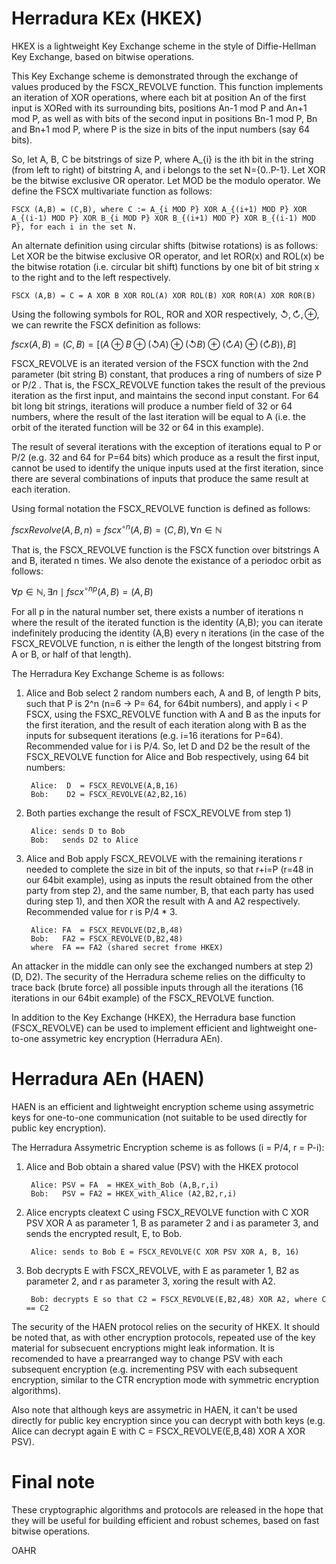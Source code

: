 # Herradura KEx (HKEX)
HKEX is a lightweight Key Exchange scheme in the style of Diffie-Hellman Key Exchange, based on bitwise operations.

This Key Exchange scheme is demonstrated through the exchange of values produced by the FSCX_REVOLVE function. This function implements an iteration of XOR operations, where each bit at position An of the first input is XORed with its surrounding bits, positions An-1 mod P and An+1 mod P, as well as with bits of the second input in positions Bn-1 mod P, Bn and Bn+1 mod P,  where P is the size in bits of the input numbers (say 64 bits).

So, let A, B, C be bitstrings of size P, where A_{i} is the ith bit in the string (from left to right) of bitstring A, and i belongs to the set N={0..P-1}. Let XOR be the bitwise exclusive OR operator. Let MOD be the modulo operator. We define the FSCX multivariate function as follows:

	FSCX (A,B) = (C,B), where C := A_{i MOD P} XOR A_{(i+1) MOD P} XOR A_{(i-1) MOD P} XOR B_{i MOD P} XOR B_{(i+1) MOD P} XOR B_{(i-1) MOD P}, for each i in the set N.

An alternate definition using circular shifts (bitwise rotations) is as follows: Let XOR be the bitwise exclusive OR operator, and let ROR(x) and ROL(x) be the bitwise rotation (i.e. circular bit shift) functions by one bit of bit string x to the right and to the left respectively.

	FSCX (A,B) = C = A XOR B XOR ROL(A) XOR ROL(B) XOR ROR(A) XOR ROR(B)

Using the following symbols for ROL, ROR and XOR respectively,  $\circlearrowleft, \circlearrowright, \oplus$, we can rewrite the FSCX definition as follows:

$fscx (A,B) = (C,B) = [(A \oplus B \oplus ( \circlearrowleft A) \oplus (\circlearrowleft B) \oplus (\circlearrowright A) \oplus (\circlearrowright B)), B]$

FSCX_REVOLVE is an iterated version of the FSCX function with the 2nd parameter (bit string B) constant, that produces a ring of numbers of size P or P/2 . That is, the FSCX_REVOLVE function takes the result of the previous iteration as the first input, and maintains the second input constant. For 64 bit long bit strings, iterations will produce a number field of 32 or 64 numbers, where the result of the last iteration will be equal to A (i.e. the orbit of the iterated function will be 32 or 64 in this example).

The result of several iterations with the exception of iterations equal to P or P/2 (e.g. 32 and 64 for P=64 bits) which produce as a result the first input, cannot be used to identify the unique inputs used at the first iteration, since there are several combinations of inputs that produce the same result at each iteration.

Using formal notation the FSCX_REVOLVE function is defined as follows:

$fscxRevolve (A,B,n) = fscx^{\circ n}(A,B) = (C, B), \forall n\in \mathbb{N}$

That is, the FSCX_REVOLVE function is the FSCX function over bitstrings A and B, iterated n times. We also denote the existance of a periodoc orbit as follows:

$\forall p\in \mathbb{N},\exists{n} \mid fscx^{\circ np}(A,B) = (A, B)$

For all p in the natural number set, there exists a number of iterations n where the result of the iterated function is the identity (A,B); you can iterate indefinitely producing the identity (A,B) every n iterations (in the case of the FSCX_REVOLVE function, n is either the length of the longest bitstring from A or B, or half of that length). 

The Herradura Key Exchange Scheme is as follows:
1) Alice and Bob select 2 random numbers each, A and B, of length P bits, such that P is 2^n (n=6 -> P= 64, for 64bit numbers), and apply i < P FSCX, using the FSXC_REVOLVE function with A and B as the inputs for the first iteration, and the result of each iteration along with B as the inputs for subsequent iterations (e.g. i=16 iterations for P=64). Recommended value for i is P/4. So, let D and D2 be the result of the FSCX_REVOLVE function for Alice and Bob respectively, using 64 bit numbers:
		
		Alice:  D  = FSCX_REVOLVE(A,B,16)
		Bob:    D2 = FSCX_REVOLVE(A2,B2,16)

2) Both parties exchange the result of FSCX_REVOLVE from step 1)
		
		Alice: sends D to Bob
		Bob:   sends D2 to Alice
		
3) Alice and Bob apply FSCX_REVOLVE with the remaining iterations r needed to complete the size in bit of the inputs, so that r+i=P (r=48 in our 64bit example), using as inputs the result obtained from the other party from step 2), and the same number, B, that each party has used during step 1), and then XOR the result with A and A2 respectively. Recommended value for r is P/4 * 3.

		Alice: FA  = FSCX_REVOLVE(D2,B,48)
		Bob:   FA2 = FSCX_REVOLVE(D,B2,48)
		where  FA == FA2 (shared secret frome HKEX)

An attacker in the middle can only see the exchanged numbers at step 2) (D, D2). The security of the Herradura scheme relies on the difficulty to trace back (brute force) all possible inputs through all the iterations (16 iterations in our 64bit example) of the FSCX_REVOLVE function.

In addition to the Key Exchange (HKEX), the Herradura base function (FSCX_REVOLVE) can be used to implement efficient and lightweight one-to-one assymetric key encryption (Herradura AEn).



# Herradura AEn (HAEN)
HAEN is an efficient and lightweight encryption scheme using assymetric keys for one-to-one communication (not suitable to be used directly for public key encryption).

The Herradura Assymetric Encryption scheme is as follows (i = P/4, r = P-i):
1) Alice and Bob obtain a shared value (PSV) with the HKEX protocol

		Alice: PSV = FA  = HKEX_with_Bob (A,B,r,i)
		Bob:   PSV = FA2 = HKEX_with_Alice (A2,B2,r,i)

2) Alice encrypts cleatext C using FSCX_REVOLVE function with C XOR PSV XOR A as parameter 1, B as parameter 2 and i as parameter 3, and sends the encrypted result, E, to Bob.
	
		Alice: sends to Bob E = FSCX_REVOLVE(C XOR PSV XOR A, B, 16)

3) Bob decrypts E with FSCX_REVOLVE, with E as parameter 1, B2 as parameter 2, and r as parameter 3, xoring the result with A2.

		Bob: decrypts E so that C2 = FSCX_REVOLVE(E,B2,48) XOR A2, where C == C2
	
The security of the HAEN protocol relies on the security of HKEX. It should be noted that, as with other encryption protocols, repeated use of the key material for subsecuent encryptions might leak information. It is recomended to have a prearranged way to change PSV with each subsequent encryption (e.g. incrementing PSV with each subsequent encryption, similar to the CTR encryption mode with symmetric encryption algorithms).

Also note that although keys are assymetric in HAEN, it can't be used directly for public key encryption since you can decrypt with both keys (e.g. Alice can decrypt again E with C = FSCX_REVOLVE(E,B,48) XOR A XOR PSV).



# Final note
These cryptographic algorithms and protocols are released in the hope that they will be useful for building efficient and robust schemes, based on fast bitwise operations. 


OAHR
